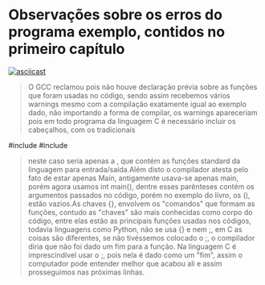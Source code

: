 # Observações sobre os erros do programa exemplo, contidos no primeiro capítulo
[![asciicast](https://asciinema.org/a/p2OwHVZjrptU9tMy45uskMpw7.png)](https://asciinema.org/a/p2OwHVZjrptU9tMy45uskMpw7)

<blockquote>O GCC reclamou pois não houve declaração prévia sobre as funções que foram usadas no código, sendo assim recebemos vários warnings mesmo com a compilação exatamente igual ao exemplo dado, não importando a forma de compilar, os warnings apareceriam pois em todo programa da linguagem C é necessário incluir os cabeçalhos, com os tradicionais</blockquote>
<addr>
#include <stdio.h>
#include <stdlib.h>
</addr>
<blockquote>neste caso seria apenas a <stdio.h>, que contém as funções standard da linguagem para entrada/saída.Além disto o compilador atesta pelo fato de estar apenas Main, antigamente usava-se apenas main, porém agora usamos int main(), dentre esses parênteses contém os argumentos passados no código, porém no exemplo do livro, os (), estão vazios.As chaves {}, envolvem os "comandos" que formam as funções, contudo as "chaves" são mais conhecidas como corpo do código, entre elas estão as principais funções usadas nos códigos, todavia linguagens como Python, não se usa {} e nem ;, em C as coisas são diferentes, se não tivéssemos colocado o ;, o compilador diria que não foi dado um fim para a função. Na linguagem C é imprescindível usar o ;, pois nela é dado como um "fim", assim o computador pode entender melhor que acabou ali e assim prosseguimos nas próximas linhas.</blockquote>
